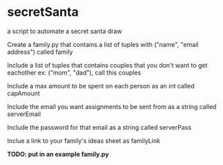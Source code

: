 # secretSanta
a script to automate a secret santa draw

Create a family.py that contains a list of tuples with ("name", "email address") called family

Include a list of tuples that contains couples that you don't want to get eachother ex: ("mom", "dad"), call this couples

Include a max amount to be spent on each person as an int called capAmount

Include the email you want assignments to be sent from as a string called serverEmail

Include the password for that email as a string called serverPass

Inclue a link to your family's ideas sheet as familyLink

**TODO: put in an example family.py** 

